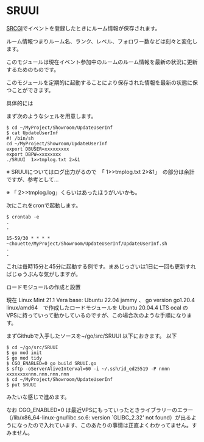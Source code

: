 # SRUUI

[SRCGI](https://github.com/Chouette2100/SRCGI)でイベントを登録したときにルーム情報が保存されます。

ルーム情報つまりルーム名、ランク、レベル、フォロワー数などは刻々と変化します。

このモジュールは現在イベント参加中のルームのルーム情報を最新の状況に更新するためのものです。

このモジュールを定期的に起動することにより保存された情報を最新の状態に保つことができます。

具体的には

まず次のようなシェルを用意します。

```
$ cd ~/MyProject/Showroom/UpdateUserInf
$ cat UpdateUserInf
#! /bin/sh
cd ~/MyProject/Showroom/UpdateUserInf
export DBUSER=xxxxxxxxx
export DBPW=xxxxxxxx
./SRUUI  1>>tmplog.txt 2>&1
```

※ SRUUIについてはログ出力がるので　「  1>>tmplog.txt 2>&1」　の部分は余計ですが、参考として...

※ 「 2>>tmplog.log」くらいはあったほうがいいかも。

次にこれをcronで起動します。

```
$ crontab -e
.
.

15-59/30 * * * * ~chouette/MyProject/Showroom/UpdateUserInf/UpdateUserInf.sh
.
.
```

これは毎時15分と45分に起動する例です。まあじっさいは1日に一回も更新すればじゅうぶんな気がしますが。


ロードモジュールの作成と設置

現在 Linux Mint 21.1 Vera base: Ubuntu 22.04 jammy 、 go version go1.20.4 linux/amd64　で作成したロードモジュールを Ubuntu 20.04.4 LTS ocal のVPSに持っていって動かしているのですが、この場合次のような手順になります。

まずGithubで入手したソースを~/go/src/SRUUI 以下におきます。
以下
```
$ cd ~/go/src/SRUUI
$ go mod init
$ go mod tidy
$ CGO_ENABLED=0 go build SRUUI.go
$ sftp -oServerAliveInterval=60 -i ~/.ssh/id_ed25519 -P nnnn xxxxxxxxnnn.nnn.nnn.nnn
$ cd ~/MyProject/Showroom/UpdateUserInf
$ put SRUUI
```

みたいな感じで進めます。

なお CGO_ENABLED=0 は最近VPSにもっていったときライブラリーのエラー（/lib/x86_64-linux-gnu/libc.so.6: version `GLIBC_2.32' not found）が出るようになったので入れています、このあたりの事情は正直よくわかってません。すみません。



